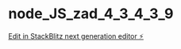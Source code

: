 # node_JS_zad_4_3_4_3_9

[Edit in StackBlitz next generation editor ⚡️](https://stackblitz.com/~/github.com/kspica/node_JS_zad_4_3_4_3_9)